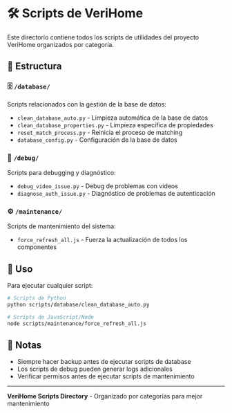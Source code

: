 # 🛠️ Scripts de VeriHome

Este directorio contiene todos los scripts de utilidades del proyecto VeriHome organizados por categoría.

## 📁 Estructura

### 🗄️ `/database/`
Scripts relacionados con la gestión de la base de datos:
- `clean_database_auto.py` - Limpieza automática de la base de datos
- `clean_database_properties.py` - Limpieza específica de propiedades
- `reset_match_process.py` - Reinicia el proceso de matching
- `database_config.py` - Configuración de la base de datos

### 🐛 `/debug/`
Scripts para debugging y diagnóstico:
- `debug_video_issue.py` - Debug de problemas con videos
- `diagnose_auth_issue.py` - Diagnóstico de problemas de autenticación

### ⚙️ `/maintenance/`
Scripts de mantenimiento del sistema:
- `force_refresh_all.js` - Fuerza la actualización de todos los componentes

## 🚀 Uso

Para ejecutar cualquier script:

```bash
# Scripts de Python
python scripts/database/clean_database_auto.py

# Scripts de JavaScript/Node
node scripts/maintenance/force_refresh_all.js
```

## 📝 Notas

- Siempre hacer backup antes de ejecutar scripts de database
- Los scripts de debug pueden generar logs adicionales
- Verificar permisos antes de ejecutar scripts de mantenimiento

---

**VeriHome Scripts Directory** - Organizado por categorías para mejor mantenimiento
